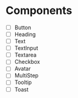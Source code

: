 # Components

- [ ] Button
- [ ] Heading
- [ ] Text
- [ ] TextInput
- [ ] Textarea
- [ ] Checkbox
- [ ] Avatar
- [ ] MultiStep
- [ ] Tooltip
- [ ] Toast 
